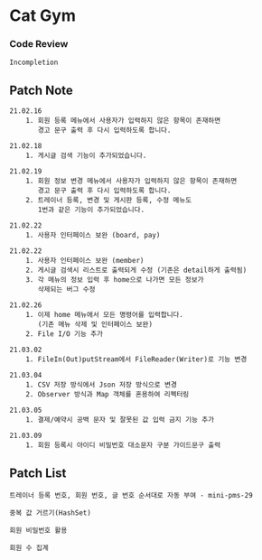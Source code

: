 # Cat Gym

### Code Review
    Incompletion

## Patch Note
    21.02.16
        1. 회원 등록 메뉴에서 사용자가 입력하지 않은 항목이 존재하면
           경고 문구 출력 후 다시 입력하도록 합니다.

    21.02.18
        1. 게시글 검색 기능이 추가되었습니다.
    
    21.02.19
        1. 회원 정보 변경 메뉴에서 사용자가 입력하지 않은 항목이 존재하면
           경고 문구 출력 후 다시 입력하도록 합니다.
        2. 트레이너 등록, 변경 및 게시판 등록, 수정 메뉴도
           1번과 같은 기능이 추가되었습니다.
    
    21.02.22
        1. 사용자 인터페이스 보완 (board, pay)

    21.02.22
        1. 사용자 인터페이스 보완 (member)
        2. 게시글 검색시 리스트로 출력되게 수정 (기존은 detail하게 출력됨)
        3. 각 메뉴의 정보 입력 후 home으로 나가면 모든 정보가
           삭제되는 버그 수정
    
    21.02.26
        1. 이제 home 메뉴에서 모든 명령어를 입력합니다.
           (기존 메뉴 삭제 및 인터페이스 보완)
        2. File I/O 기능 추가

    21.03.02
        1. FileIn(Out)putStream에서 FileReader(Writer)로 기능 변경

    21.03.04
        1. CSV 저장 방식에서 Json 저장 방식으로 변경
        2. Observer 방식과 Map 객체를 혼용하여 리펙터링

    21.03.05
        1. 결제/예약시 공백 문자 및 잘못된 값 입력 금지 기능 추가
           
    21.03.09
        1. 회원 등록시 아이디 비밀번호 대소문자 구분 가이드문구 출력

## Patch List
    트레이너 등록 번호, 회원 번호, 글 번호 순서대로 자동 부여 - mini-pms-29

    중복 값 거르기(HashSet)

    회원 비밀번호 활용

    회원 수 집계
